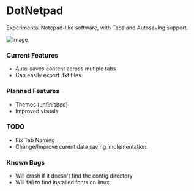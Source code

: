 # DotNetpad

Experimental Notepad-like software, with Tabs and Autosaving support.

![image](https://user-images.githubusercontent.com/53377890/207397649-4fd1d87d-7661-4f32-b39e-479b8f3b0e1e.png)


### Current Features

 * Auto-saves content across mutiple tabs
 * Can easily export .txt files


### Planned Features

 * Themes (unfinished)
 * Improved visuals


### TODO
 * Fix Tab Naming 
 * Change/Improve curent data saving implementation.

### Known Bugs
 * Will crash if it doesn't find the config directory
 * Will fail to find installed fonts on linux
